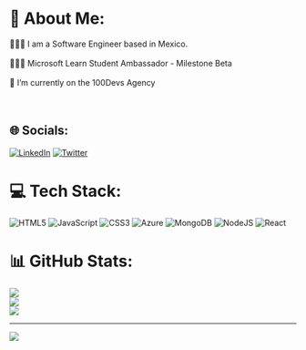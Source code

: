 # 💫 About Me:
👩🏼‍💻 I am a Software Engineer based in Mexico.<br><br>🙋🏻‍♀️ Microsoft Learn Student Ambassador - Milestone Beta<br><br>🔭 I’m currently on the 100Devs Agency<br><br><br>


## 🌐 Socials:
[![LinkedIn](https://img.shields.io/badge/LinkedIn-%230077B5.svg?logo=linkedin&logoColor=white)](https://linkedin.com/in/https://www.linkedin.com/in/nictelopezdls/) [![Twitter](https://img.shields.io/badge/Twitter-%231DA1F2.svg?logo=Twitter&logoColor=white)](https://twitter.com/@nictelopez) 

# 💻 Tech Stack:
![HTML5](https://img.shields.io/badge/html5-%23E34F26.svg?style=for-the-badge&logo=html5&logoColor=white) ![JavaScript](https://img.shields.io/badge/javascript-%23323330.svg?style=for-the-badge&logo=javascript&logoColor=%23F7DF1E) ![CSS3](https://img.shields.io/badge/css3-%231572B6.svg?style=for-the-badge&logo=css3&logoColor=white) ![Azure](https://img.shields.io/badge/azure-%230072C6.svg?style=for-the-badge&logo=azure-devops&logoColor=white) ![MongoDB](https://img.shields.io/badge/MongoDB-%234ea94b.svg?style=for-the-badge&logo=mongodb&logoColor=white) ![NodeJS](https://img.shields.io/badge/node.js-6DA55F?style=for-the-badge&logo=node.js&logoColor=white) ![React](https://img.shields.io/badge/react-%2320232a.svg?style=for-the-badge&logo=react&logoColor=%2361DAFB)
# 📊 GitHub Stats:
![](https://github-readme-stats.vercel.app/api?username=nictelopez&theme=nightowl&hide_border=false&include_all_commits=false&count_private=false)<br/>
![](https://github-readme-streak-stats.herokuapp.com/?user=nictelopez&theme=nightowl&hide_border=false)<br/>
![](https://github-readme-stats.vercel.app/api/top-langs/?username=nictelopez&theme=nightowl&hide_border=false&include_all_commits=false&count_private=false&layout=compact)

---
[![](https://visitcount.itsvg.in/api?id=nictelopez&icon=0&color=0)](https://visitcount.itsvg.in)
